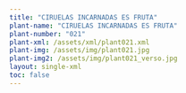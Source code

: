```yaml
---
title: "CIRUELAS INCARNADAS ES FRUTA"
plant-name: "CIRUELAS INCARNADAS ES FRUTA"
plant-number: "021"
plant-xml: /assets/xml/plant021.xml
plant-img: /assets/img/plant021.jpg
plant-img2: /assets/img/plant021_verso.jpg
layout: single-xml
toc: false
---
```

